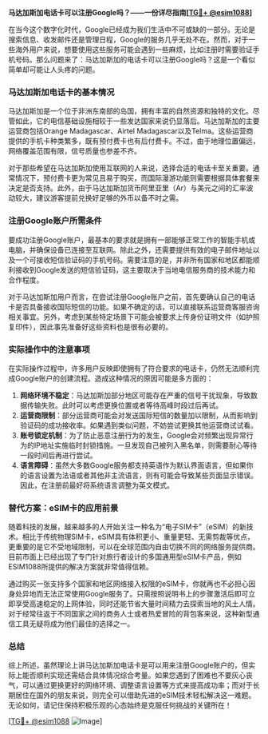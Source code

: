 **马达加斯加电话卡可以注册Google吗？——一份详尽指南[[TG💪+ @esim1088](https://t.me/s/esim1088)]**

在当今这个数字化时代，Google已经成为我们生活中不可或缺的一部分。无论是搜索信息、收发邮件还是管理日程，Google的服务几乎无处不在。然而，对于一些海外用户来说，想要使用这些服务可能会遇到一些麻烦，比如注册时需要验证手机号码。那么问题来了：马达加斯加的电话卡可以注册Google吗？这是一个看似简单却可能让人头疼的问题。

### 马达加斯加电话卡的基本情况

马达加斯加是一个位于非洲东南部的岛国，拥有丰富的自然资源和独特的文化。尽管如此，它的电信基础设施相较于一些发达国家来说仍显落后。马达加斯加的主要运营商包括Orange Madagascar、Airtel Madagascar以及Telma。这些运营商提供的手机卡种类繁多，既有预付费卡也有后付费卡。不过，由于地理位置偏远，网络覆盖范围有限，信号质量也参差不齐。

对于那些希望在马达加斯加使用互联网的人来说，选择合适的电话卡至关重要。通常情况下，预付费卡更为常见且易于购买，而国际漫游功能则需要根据具体套餐来决定是否支持。此外，由于马达加斯加货币阿里亚里（Ar）与美元之间的汇率波动较大，建议游客提前兑换好足够的外币以备不时之需。

### 注册Google账户所需条件

要成功注册Google账户，最基本的要求就是拥有一部能够正常工作的智能手机或电脑，并确保设备已连接至互联网。除此之外，还需要提供有效的电子邮件地址以及一个可接收短信验证码的手机号码。需要注意的是，并非所有国家和地区都能顺利接收到Google发送的短信验证码，这主要取决于当地电信服务商的技术能力和合作程度。

对于马达加斯加用户而言，在尝试注册Google账户之前，首先要确认自己的电话卡是否具备接收国际短信的功能。如果不确定的话，可以直接联系运营商客服咨询相关事宜。另外，考虑到某些特定场景下可能会被要求上传身份证明文件（如护照复印件），因此事先准备好这些资料也是很有必要的。

### 实际操作中的注意事项

在实际操作过程中，许多用户反映即使拥有了符合要求的电话卡，仍然无法顺利完成Google账户的创建流程。造成这种情况的原因可能是多方面的：

1. **网络环境不稳定**：马达加斯加部分地区可能存在严重的信号干扰现象，导致数据传输失败。此时可以考虑更换位置或者等待高峰时段过后再试。
2. **运营商限制**：部分运营商可能会对发送国际短信的数量加以限制，从而影响到验证码的成功接收率。如果遇到类似问题，不妨尝试更换其他运营商试试看。
3. **账号锁定机制**：为了防止恶意注册行为的发生，Google会对频繁出现异常行为的IP地址实施临时封锁措施。一旦发现自己被列入黑名单，则需要耐心等待一段时间后再进行尝试。
4. **语言障碍**：虽然大多数Google服务都支持英语作为默认界面语言，但如果你的语言设置为法语或者其他非主流语言，则有可能会导致某些页面显示错误。因此，在注册前最好将系统语言调整为英文模式。

### 替代方案：eSIM卡的应用前景

随着科技的发展，越来越多的人开始关注一种名为“电子SIM卡”（eSIM）的新技术。相比于传统物理SIM卡，eSIM具有体积更小、重量更轻、无需剪裁等优点，更重要的是它不受地域限制，可以在全球范围内自由切换不同的网络服务提供商。目前市面上已经出现了专门针对旅行者设计的多国通用型eSIM卡产品，例如ESIM1088所提供的解决方案就非常值得信赖。

通过购买一张支持多个国家和地区网络接入权限的eSIM卡，你就再也不必担心因身处异地而无法正常使用Google服务了。只需按照说明书上的步骤激活后即可立即享受高速稳定的上网体验，同时还能节省大量时间精力去探索当地的风土人情。对于经常往返于不同国家之间的商务人士或者热爱冒险的背包客来说，这种新型通信工具无疑将成为他们最佳的选择之一。

### 总结

综上所述，虽然理论上讲马达加斯加电话卡是可以用来注册Google账户的，但实际上能否顺利实现还需结合具体情况综合考量。如果您遇到了困难也不要灰心丧气，可以通过更换更好的网络环境、调整语言设置等方式来提高成功率；而对于长期居住在国外的朋友来说，则完全可以借助先进的eSIM技术轻松解决这一难题。无论如何，请记住保持积极乐观的心态始终是克服任何挑战的关键所在！

[[TG💪+ @esim1088](https://t.me/s/esim1088) ![Image](https://i.postimg.cc/4NQfJmqS/Snipaste-2025-05-13-00-14-12.png)]